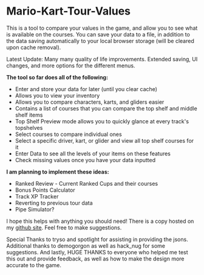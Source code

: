 # Mario-Kart-Tour-Values
This is a tool to compare your values in the game, and allow you to see what is available on the courses. You can save your data to a file, in addition to the data saving automatically to your local browser storage (will be cleared upon cache removal). 

Latest Update: Many many quality of life improvements. Extended saving, UI changes, and more options for the different menus.

**The tool so far does all of the following:**
- Enter and store your data for later (until you clear cache)
- Allows you to view your inventory
- Allows you to compare characters, karts, and gliders easier
- Contains a list of courses that you can compare the top shelf and middle shelf items
- Top Shelf Preview mode allows you to quickly glance at every track's topshelves
- Select courses to compare individual ones
- Select a specific driver, kart, or glider and view all top shelf courses for it
- Enter Data to see all the levels of your items on these features
- Check missing values once you have your data inputted

**I am planning to implement these ideas:**
- Ranked Review - Current Ranked Cups and their courses
- Bonus Points Calculator
- Track XP Tracker
- Reverting to previous tour data
- Pipe Simulator?

I hope this helps with anything you should need! There is a copy hosted on my [github site](https://halfhydra.github.io/MarioKartTourValues/main.html).
Feel free to make suggestions.

Special Thanks to tryso and spotlight for assisting in providing the jsons. Additional thanks to demogorgon as well as hack_nug for some suggestions.
And lastly, HUGE THANKS to everyone who helped me test this out and provide feedback, as well as how to make the design more accurate to the game.
